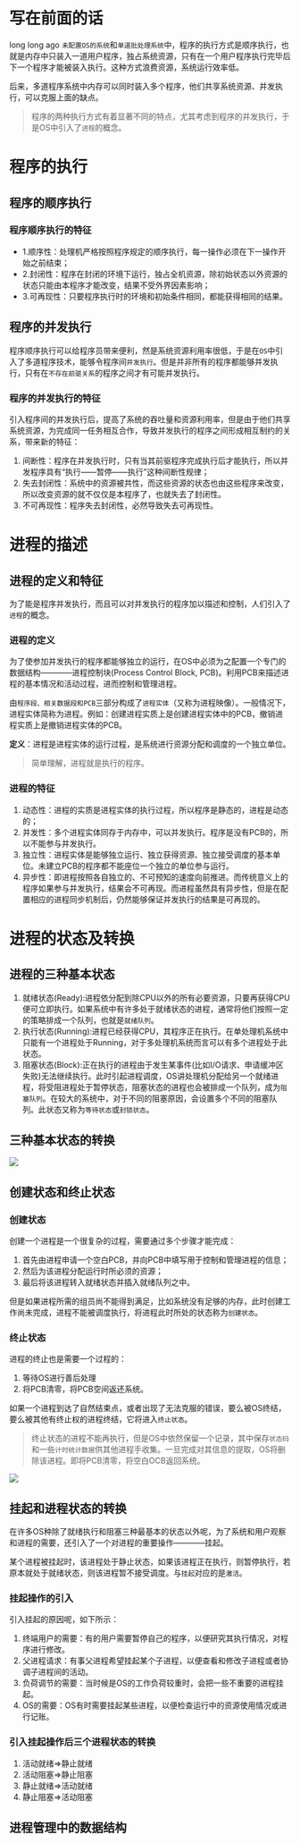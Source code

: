 # 写在前面的话
long long ago `未配置OS的系统`和`单道批处理系统`中，程序的执行方式是顺序执行，也就是内存中只装入一道用户程序，独占系统资源，只有在一个用户程序执行完毕后下一个程序才能被装入执行。这种方式浪费资源，系统运行效率低。

后来，多道程序系统中内存可以同时装入多个程序，他们共享系统资源、并发执行，可以克服上面的缺点。

> 程序的两种执行方式有着显著不同的特点，尤其考虑到程序的并发执行，于是OS中引入了`进程`的概念。

# 程序的执行
## 程序的顺序执行
### 程序顺序执行的特征
+ 1.顺序性：处理机严格按照程序规定的顺序执行，每一操作必须在下一操作开始之前结束；
+ 2.封闭性：程序在封闭的环境下运行，独占全机资源，除初始状态以外资源的状态只能由本程序才能改变，结果不受外界因素影响；
+ 3.可再现性：只要程序执行时的环境和初始条件相同，都能获得相同的结果。

## 程序的并发执行
程序顺序执行可以给程序员带来便利，然是系统资源利用率很低，于是在`OS`中引入了多道程序技术，能够令程序间`并发执行`。但是并非所有的程序都能够并发执行，只有在`不存在前驱关系`的程序之间才有可能并发执行。

### 程序的并发执行的特征
引入程序间的并发执行后，提高了系统的吞吐量和资源利用率，但是由于他们共享系统资源，为完成同一任务相互合作，导致并发执行的程序之间形成相互制约的关系，带来新的特征：
1. 间断性：程序在并发执行时，只有当其前驱程序完成执行后才能执行，所以并发程序具有“执行——暂停——执行”这种间断性规律；
2. 失去封闭性：系统中的资源被共性，而这些资源的状态也由这些程序来改变，所以改变资源的就不仅仅是本程序了，也就失去了封闭性。
3. 不可再现性：程序失去封闭性，必然导致失去可再现性。

# 进程的描述

## 进程的定义和特征
为了能是程序并发执行，而且可以对并发执行的程序加以描述和控制，人们引入了`进程`的概念。
### 进程的定义
为了使参加并发执行的程序都能够独立的运行，在OS中必须为之配置一个专门的数据结构————进程控制块(Process Control Block, PCB)。利用PCB来描述进程的基本情况和活动过程，进而控制和管理进程。

由`程序段、相关数据段和PCB`三部分构成了`进程实体`（又称为进程映像）。一般情况下，进程实体简称为进程。例如：创建进程实质上是创建进程实体中的PCB，撤销进程实质上是撤销进程实体的PCB。

**定义**：进程是进程实体的运行过程，是系统进行资源分配和调度的一个独立单位。

> 简单理解，进程就是执行的程序。

### 进程的特征
1. 动态性：进程的实质是进程实体的执行过程，所以程序是静态的，进程是动态的；
2. 并发性：多个进程实体同存于内存中，可以并发执行。程序是没有PCB的，所以不能参与并发执行。
3. 独立性：进程实体是能够独立运行、独立获得资源、独立接受调度的基本单位。未建立PCB的程序都不能座位一个独立的单位参与运行。
4. 异步性：即进程按照各自独立的、不可预知的速度向前推进。而传统意义上的程序如果参与并发执行，结果会不可再现。而进程虽然具有异步性，但是在配置相应的进程同步机制后，仍然能够保证并发执行的结果是可再现的。

# 进程的状态及转换
## 进程的三种基本状态
1. 就绪状态(Ready):进程依分配到除CPU以外的所有必要资源，只要再获得CPU便可立即执行。如果系统中有许多处于就绪状态的进程，通常将他们按照一定的策略排成一个队列，也就是`就绪队列`。
2. 执行状态(Running):进程已经获得CPU，其程序正在执行。在单处理机系统中只能有一个进程处于Running，对于多处理机系统而言可以有多个进程处于此状态。
3. 阻塞状态(Block):正在执行的进程由于发生某事件(比如I/O请求、申请缓冲区失败)无法继续执行。此时引起进程调度，OS讲处理机分配给另一个就绪进程，将受阻进程处于暂停状态，阻塞状态的进程也会被排成一个队列，成为`阻塞队列`。在较大的系统中，对于不同的阻塞原因，会设置多个不同的阻塞队列。此状态又称为`等待状态`或`封锁状态`。

## 三种基本状态的转换
![](https://user-gold-cdn.xitu.io/2018/11/17/1672099b4aaa8d9f?w=743&h=499&f=png&s=31857)


## 创建状态和终止状态
### 创建状态
创建一个进程是一个很复杂的过程，需要通过多个步骤才能完成：
1. 首先由进程申请一个空白PCB，并向PCB中填写用于控制和管理进程的信息；
2. 然后为该进程分配运行时所必须的资源；
3. 最后将该进程转入就绪状态并插入就绪队列之中。

但是如果进程所需的组员尚不能得到满足，比如系统没有足够的内存，此时创建工作尚未完成，进程不能被调度执行，将进程此时所处的状态称为`创建状态`。

### 终止状态
进程的终止也是需要一个过程的：
1. 等待OS进行善后处理
2. 将PCB清零，将PCB空间返还系统。

如果一个进程到达了自然结束点，或者出现了无法克服的错误，要么被OS终结，要么被其他有终止权的进程终结，它将进入`终止状态`。

> 终止状态的进程不能再执行，但是OS中依然保留一个记录，其中保存`状态码`和一些`计时统计数据`供其他进程手收集。一旦完成对其信息的提取，OS将删除该进程。即将PCB清零，将空白OCB返回系统。

![](https://user-gold-cdn.xitu.io/2018/11/17/16720b5da4168e25?w=814&h=498&f=png&s=38732)


## 挂起和进程状态的转换
在许多OS种除了就绪执行和阻塞三种最基本的状态以外呢，为了系统和用户观察和进程的需要，还引入了一个对进程的重要操作————挂起。

某个进程被挂起时，该进程处于静止状态，如果该进程正在执行，则暂停执行，若原本就处于就绪状态，则该进程暂不接受调度。与`挂起`对应的是`激活`。

### 挂起操作的引入
引入挂起的原因呢，如下所示：
1. 终端用户的需要：有的用户需要暂停自己的程序，以便研究其执行情况，对程序进行修改。
2. 父进程请求：有事父进程希望挂起某个子进程，以便查看和修改子进程或者协调子进程间的活动。
3. 负荷调节的需要：当时候是OS的工作负荷较重时，会把一些不重要的进程挂起。
4. OS的需要：OS有时需要挂起某些进程，以便检查运行中的资源使用情况或进行记账。

### 引入挂起操作后三个进程状态的转换
1. 活动就绪=>静止就绪
2. 活动阻塞=>静止阻塞
3. 静止就绪=>活动就绪
4. 静止阻塞=>活动阻塞



## 进程管理中的数据结构
